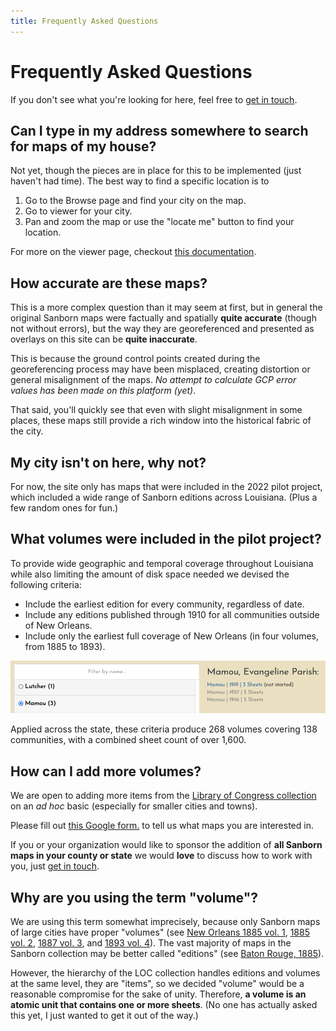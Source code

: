```yaml
---
title: Frequently Asked Questions
---
```


# Frequently Asked Questions

If you don't see what you're looking for here, feel free to [get in touch](/contact).

## Can I type in my address somewhere to search for maps of my house?

Not yet, though the pieces are in place for this to be implemented (just haven't had time). The best way to find a specific location is to

1. Go to the Browse page and find your city on the map.
2. Go to viewer for your city.
3. Pan and zoom the map or use the "locate me" button to find your location.

For more on the viewer page, checkout [this documentation](/docs/navigating-the-site/viewer).

## How accurate are these maps?

This is a more complex question than it may seem at first, but in general the original Sanborn maps were factually and spatially **quite accurate** (though not without errors), but the way they are georeferenced and presented as overlays on this site can be **quite inaccurate**.

This is because the ground control points created during the georeferencing process may have been misplaced, creating distortion or general misalignment of the maps. *No attempt to calculate GCP error values has been made on this platform (yet)*.

That said, you'll quickly see that even with slight misalignment in some places, these maps still provide a rich window into the historical fabric of the city.

## My city isn't on here, why not?

For now, the site only has maps that were included in the 2022 pilot project, which included a wide range of Sanborn editions across Louisiana. (Plus a few random ones for fun.)

## What volumes were included in the pilot project?

To provide wide geographic and temporal coverage throughout Louisiana while also limiting the amount of disk space needed we devised the following criteria:

- Include the earliest edition for every community, regardless of date.
- Include any editions published through 1910 for all communities outside of New Orleans.
- Include only the earliest full coverage of New Orleans (in four volumes, from 1885 to 1893).

![Mamou: 1919 available (earliest edition), 1927 and 1946 unavailable (published after 1910)](../../static/img/volumes-grayed-out.png)

Applied across the state, these criteria produce 268 volumes covering 138 communities, with a combined sheet count of over 1,600.

## How can I add more volumes?

We are open to adding more items from the [Library of Congress collection](https://loc.gov/collections/sanborn-maps) on an *ad hoc* basic (especially for smaller cities and towns).

Please fill out [this Google form.](https://docs.google.com/forms/d/e/1FAIpQLSeF6iQibKEsjIv4fiYIW4vVVxyimLL8sDLX4BLU7HSWsRBOFQ/viewform?usp=sf_link) to tell us what maps you are interested in.

If you or your organization would like to sponsor the addition of **all Sanborn maps in your county or state** we would **love** to discuss how to work with you, just [get in touch](/contact).

## Why are you using the term "volume"?

We are using this term somewhat imprecisely, because only Sanborn maps of large cities have proper "volumes" (see [New Orleans 1885 vol. 1](https://www.loc.gov/item/sanborn03376_001/), [1885 vol. 2](https://www.loc.gov/item/sanborn03376_002/), [1887 vol. 3](https://www.loc.gov/item/sanborn03376_003/), and [1893 vol. 4](https://www.loc.gov/item/sanborn03376_004/)). The vast majority of maps in the Sanborn collection may be better called "editions" (see [Baton Rouge, 1885](https://www.loc.gov/item/sanborn03275_001/)).

However, the hierarchy of the LOC collection handles editions and volumes at the same level, they are "items", so we decided "volume" would be a reasonable compromise for the sake of unity. Therefore, **a volume is an atomic unit that contains one or more sheets**. (No one has actually asked this yet, I just wanted to get it out of the way.)